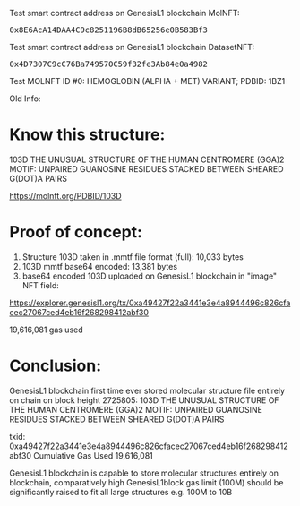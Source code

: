 Test smart contract address on GenesisL1 blockchain MolNFT: <pre>0x8E6AcA14DAA4C9c8251196B8dB65256e0B583Bf3</pre>

Test smart contract address on GenesisL1 blockchain DatasetNFT: <pre>0x4D7307C9cC76Ba749570C59f32fe3Ab84e0a4982</pre>

Test MOLNFT ID #0: HEMOGLOBIN (ALPHA + MET) VARIANT; PDBID: 1BZ1 


Old Info:
# Know this structure:
103D
THE UNUSUAL STRUCTURE OF THE HUMAN CENTROMERE (GGA)2 MOTIF: UNPAIRED GUANOSINE RESIDUES STACKED BETWEEN SHEARED G(DOT)A PAIRS

https://molnft.org/PDBID/103D

# Proof of concept:

1. Structure 103D taken in .mmtf file format (full): 10,033 bytes
2. 103D mmtf base64 encoded: 13,381 bytes
3. base64 encoded 103D uploaded on GenesisL1 blockchain in "image" NFT field:

https://explorer.genesisl1.org/tx/0xa49427f22a3441e3e4a8944496c826cfacec27067ced4eb16f268298412abf30

19,616,081 gas used

# Conclusion:

GenesisL1 blockchain first time ever stored molecular structure file entirely on chain on block height 2725805:
103D THE UNUSUAL STRUCTURE OF THE HUMAN CENTROMERE (GGA)2 MOTIF: UNPAIRED GUANOSINE RESIDUES STACKED BETWEEN SHEARED G(DOT)A PAIRS

txid: 0xa49427f22a3441e3e4a8944496c826cfacec27067ced4eb16f268298412abf30
Cumulative Gas Used 19,616,081

GenesisL1 blockchain is capable to store molecular structures entirely on blockchain, comparatively high GenesisL1block gas limit (100M) should be significantly raised to fit all large structures e.g. 100M to 10B
